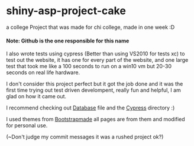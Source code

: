 # shiny-asp-project-cake
a college Project that was made for chi college, made in one week :D 

#### Note: Github is the one responsible for this name 

I also wrote tests using cypress (Better than using VS2010 for tests xc) to test out the website, it has 
one for every part of the website, and one large test that took me like a 100 seconds to run on a win10 vm but 20-30 seconds on real life hardware.

I don't consider this project perfect but it got the job done and it was the first time trying out test driven develompent, really fun and helpful,
I am glad on how it came out.

I recommend checking out [Database](https://github.com/MinaSameh1/shiny-asp-project-cake/blob/master/ProjectSol/ASPProject/ASPProject/Classes/Database.cs) file and the [Cypress](https://github.com/MinaSameh1/shiny-asp-project-cake/tree/master/cypress/integration) directory :) 

I used themes from [Bootstrapmade](https://bootstrapmade.com/) all pages are from them and modified for personal use. 

(~Don't judge my commit messages it was a rushed project ok?)
